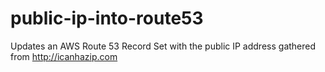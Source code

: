 # public-ip-into-route53
Updates an AWS Route 53 Record Set with the public IP address gathered from http://icanhazip.com
